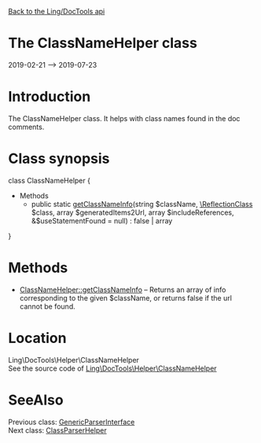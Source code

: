 [Back to the Ling/DocTools api](https://github.com/lingtalfi/DocTools/blob/master/doc/api/Ling/DocTools.md)



The ClassNameHelper class
================
2019-02-21 --> 2019-07-23






Introduction
============

The ClassNameHelper class.
It helps with class names found in the doc comments.



Class synopsis
==============


class <span class="pl-k">ClassNameHelper</span>  {

- Methods
    - public static [getClassNameInfo](https://github.com/lingtalfi/DocTools/blob/master/doc/api/Ling/DocTools/Helper/ClassNameHelper/getClassNameInfo.md)(string $className, [\ReflectionClass](http://php.net/manual/en/class.reflectionclass.php) $class, array $generatedItems2Url, array $includeReferences, &$useStatementFound = null) : false | array

}






Methods
==============

- [ClassNameHelper::getClassNameInfo](https://github.com/lingtalfi/DocTools/blob/master/doc/api/Ling/DocTools/Helper/ClassNameHelper/getClassNameInfo.md) &ndash; Returns an array of info corresponding to the given $className, or returns false if the url cannot be found.





Location
=============
Ling\DocTools\Helper\ClassNameHelper<br>
See the source code of [Ling\DocTools\Helper\ClassNameHelper](https://github.com/lingtalfi/DocTools/blob/master/Helper/ClassNameHelper.php)



SeeAlso
==============
Previous class: [GenericParserInterface](https://github.com/lingtalfi/DocTools/blob/master/doc/api/Ling/DocTools/GenericParser/GenericParserInterface.md)<br>Next class: [ClassParserHelper](https://github.com/lingtalfi/DocTools/blob/master/doc/api/Ling/DocTools/Helper/ClassParserHelper.md)<br>
